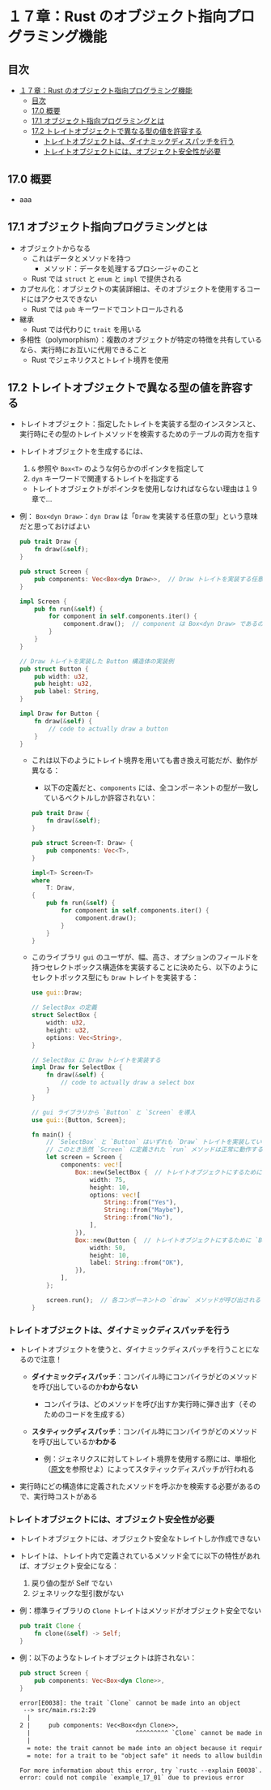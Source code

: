 # １７章：Rust のオブジェクト指向プログラミング機能

## 目次

- [１７章：Rust のオブジェクト指向プログラミング機能](#１７章rust-のオブジェクト指向プログラミング機能)
  - [目次](#目次)
  - [17.0 概要](#170-概要)
  - [17.1 オブジェクト指向プログラミングとは](#171-オブジェクト指向プログラミングとは)
  - [17.2 トレイトオブジェクトで異なる型の値を許容する](#172-トレイトオブジェクトで異なる型の値を許容する)
    - [トレイトオブジェクトは、ダイナミックディスパッチを行う](#トレイトオブジェクトはダイナミックディスパッチを行う)
    - [トレイトオブジェクトには、オブジェクト安全性が必要](#トレイトオブジェクトにはオブジェクト安全性が必要)

## 17.0 概要

- aaa

## 17.1 オブジェクト指向プログラミングとは

- オブジェクトからなる
  - これはデータとメソッドを持つ
    - メソッド：データを処理するプロシージャのこと
  - Rust では `struct` と `enum` と `impl` で提供される
- カプセル化：オブジェクトの実装詳細は、そのオブジェクトを使用するコードにはアクセスできない
  - Rust では `pub` キーワードでコントロールされる
- 継承
  - Rust では代わりに `trait` を用いる
- 多相性（polymorphism）：複数のオブジェクトが特定の特徴を共有しているなら、実行時にお互いに代用できること
  - Rust でジェネリクスとトレイト境界を使用

## 17.2 トレイトオブジェクトで異なる型の値を許容する

- トレイトオブジェクト：指定したトレイトを実装する型のインスタンスと、実行時にその型のトレイトメソッドを検索するためのテーブルの両方を指す
- トレイトオブジェクトを生成するには、
  1. `&` 参照や `Box<T>` のような何らかのポインタを指定して
  2. `dyn` キーワードで関連するトレイトを指定する
  - トレイトオブジェクトがポインタを使用しなければならない理由は１９章で...
- 例： `Box<dyn Draw>`：`dyn Draw` は「`Draw` を実装する任意の型」という意味だと思っておけばよい

  ```rust
  pub trait Draw {
      fn draw(&self);
  }

  pub struct Screen {
      pub components: Vec<Box<dyn Draw>>,  // Draw トレイトを実装する任意の型のインスタンスのベクターを表す
  }

  impl Screen {
      pub fn run(&self) {
          for component in self.components.iter() {
              component.draw();  // component は Box<dyn Draw> であるので `draw` メソッドを有する
          }
      }
  }

  // Draw トレイトを実装した Button 構造体の実装例
  pub struct Button {
      pub width: u32,
      pub height: u32,
      pub label: String,
  }

  impl Draw for Button {
      fn draw(&self) {
          // code to actually draw a button
      }
  }
  ```

  - これは以下のようにトレイト境界を用いても書き換え可能だが、動作が異なる：
    - 以下の定義だと、`components` には、全コンポーネントの型が一致しているベクトルしか許容されない：

    ```rust
    pub trait Draw {
        fn draw(&self);
    }

    pub struct Screen<T: Draw> {
        pub components: Vec<T>,
    }

    impl<T> Screen<T>
    where
        T: Draw,
    {
        pub fn run(&self) {
            for component in self.components.iter() {
                component.draw();
            }
        }
    }
    ```
  
  - このライブラリ `gui` のユーザが、幅、高さ、オプションのフィールドを持つセレクトボックス構造体を実装することに決めたら、以下のようにセレクトボックス型にも `Draw` トレイトを実装する：

    ```rust
    use gui::Draw;

    // SelectBox の定義
    struct SelectBox {
        width: u32,
        height: u32,
        options: Vec<String>,
    }

    // SelectBox に Draw トレイトを実装する
    impl Draw for SelectBox {
        fn draw(&self) {
            // code to actually draw a select box
        }
    }

    // gui ライブラリから `Button` と `Screen` を導入
    use gui::{Button, Screen};

    fn main() {
        // `SelectBox` と `Button` はいずれも `Draw` トレイトを実装しているので、`Box<T>` で包めば `Screen` の `components` ベクタに含むことができる
        // このとき当然 `Screen` に定義された `run` メソッドは正常に動作する
        let screen = Screen {
            components: vec![
                Box::new(SelectBox {  // トレイトオブジェクトにするために `Box::new` を使用することに注意
                    width: 75,
                    height: 10,
                    options: vec![
                        String::from("Yes"),
                        String::from("Maybe"),
                        String::from("No"),
                    ],
                }),
                Box::new(Button {  // トレイトオブジェクトにするために `Box::new` を使用することに注意
                    width: 50,
                    height: 10,
                    label: String::from("OK"),
                }),
            ],
        };

        screen.run();  // 各コンポーネントの `draw` メソッドが呼び出される
    }
    ```

### トレイトオブジェクトは、ダイナミックディスパッチを行う

- トレイトオブジェクトを使うと、ダイナミックディスパッチを行うことになるので注意！

  - **ダイナミックディスパッチ**：コンパイル時にコンパイラがどのメソッドを呼び出しているのか**わからない**
    - コンパイラは、どのメソッドを呼び出すか実行時に弾き出す（そのためのコードを生成する）

  - **スタティックディスパッチ**：コンパイル時にコンパイラがどのメソッドを呼び出しているか**わかる**
    - 例：ジェネリクスに対してトレイト境界を使用する際には、単相化（[原文](https://doc.rust-lang.org/book/ch10-01-syntax.html#performance-of-code-using-generics)を参照せよ）によってスタティックディスパッチが行われる

- 実行時にどの構造体に定義されたメソッドを呼ぶかを検索する必要があるので、実行時コストがある

### トレイトオブジェクトには、オブジェクト安全性が必要

- トレイトオブジェクトには、オブジェクト安全なトレイトしか作成できない
- トレイトは、トレイト内で定義されているメソッド全てに以下の特性があれば、オブジェクト安全になる：
  1. 戻り値の型が Self でない
  2. ジェネリックな型引数がない

- 例：標準ライブラリの `Clone` トレイトはメソッドがオブジェクト安全でない

  ```rust
  pub trait Clone {
      fn clone(&self) -> Self;
  }
  ```

- 例：以下のようなトレイトオブジェクトは許されない：

  ```rust
  pub struct Screen {
      pub components: Vec<Box<dyn Clone>>,
  }
  ```

  ```txt
  error[E0038]: the trait `Clone` cannot be made into an object
   --> src/main.rs:2:29
    |
  2 |     pub components: Vec<Box<dyn Clone>>,
    |                             ^^^^^^^^^ `Clone` cannot be made into an object
    |
    = note: the trait cannot be made into an object because it requires `Self: Sized`
    = note: for a trait to be "object safe" it needs to allow building a vtable to allow the call to be resolvable dynamically; for more information visit <https://doc.rust-lang.org/reference/items/traits.html#object-safety>

  For more information about this error, try `rustc --explain E0038`.
  error: could not compile `example_17_01` due to previous error
  ```
